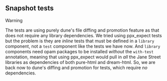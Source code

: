 ## Snapshot tests

> [!WARNING]
> The tests are using purely dune's file diffing and promotion feature as that
> does not require any library dependencies. We tried using ppx_expect tests but
> the problem is they are _inline_ tests that must be defined in a `library`
> component, not a `test` component like the tests we have now. And `library`
> components need opam packages to be installed _without_ the `with-test`
> annotation, meaning that using ppx_expect would pull in _all_ the Jane Street
> libraries as dependencies of both pure-html and dream-html. So, we are back now
> to dune's diffing and promotion for tests, which require _no_ dependencies.
